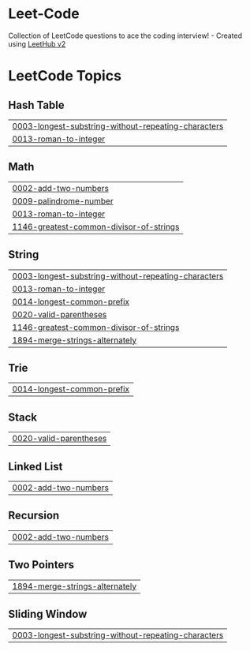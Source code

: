 # Leet-Code
Collection of LeetCode questions to ace the coding interview! - Created using [LeetHub v2](https://github.com/arunbhardwaj/LeetHub-2.0)

<!---LeetCode Topics Start-->
# LeetCode Topics
## Hash Table
|  |
| ------- |
| [0003-longest-substring-without-repeating-characters](https://github.com/VictoriousMango/Leet-Code/tree/master/0003-longest-substring-without-repeating-characters) |
| [0013-roman-to-integer](https://github.com/VictoriousMango/Leet-Code/tree/master/0013-roman-to-integer) |
## Math
|  |
| ------- |
| [0002-add-two-numbers](https://github.com/VictoriousMango/Leet-Code/tree/master/0002-add-two-numbers) |
| [0009-palindrome-number](https://github.com/VictoriousMango/Leet-Code/tree/master/0009-palindrome-number) |
| [0013-roman-to-integer](https://github.com/VictoriousMango/Leet-Code/tree/master/0013-roman-to-integer) |
| [1146-greatest-common-divisor-of-strings](https://github.com/VictoriousMango/Leet-Code/tree/master/1146-greatest-common-divisor-of-strings) |
## String
|  |
| ------- |
| [0003-longest-substring-without-repeating-characters](https://github.com/VictoriousMango/Leet-Code/tree/master/0003-longest-substring-without-repeating-characters) |
| [0013-roman-to-integer](https://github.com/VictoriousMango/Leet-Code/tree/master/0013-roman-to-integer) |
| [0014-longest-common-prefix](https://github.com/VictoriousMango/Leet-Code/tree/master/0014-longest-common-prefix) |
| [0020-valid-parentheses](https://github.com/VictoriousMango/Leet-Code/tree/master/0020-valid-parentheses) |
| [1146-greatest-common-divisor-of-strings](https://github.com/VictoriousMango/Leet-Code/tree/master/1146-greatest-common-divisor-of-strings) |
| [1894-merge-strings-alternately](https://github.com/VictoriousMango/Leet-Code/tree/master/1894-merge-strings-alternately) |
## Trie
|  |
| ------- |
| [0014-longest-common-prefix](https://github.com/VictoriousMango/Leet-Code/tree/master/0014-longest-common-prefix) |
## Stack
|  |
| ------- |
| [0020-valid-parentheses](https://github.com/VictoriousMango/Leet-Code/tree/master/0020-valid-parentheses) |
## Linked List
|  |
| ------- |
| [0002-add-two-numbers](https://github.com/VictoriousMango/Leet-Code/tree/master/0002-add-two-numbers) |
## Recursion
|  |
| ------- |
| [0002-add-two-numbers](https://github.com/VictoriousMango/Leet-Code/tree/master/0002-add-two-numbers) |
## Two Pointers
|  |
| ------- |
| [1894-merge-strings-alternately](https://github.com/VictoriousMango/Leet-Code/tree/master/1894-merge-strings-alternately) |
## Sliding Window
|  |
| ------- |
| [0003-longest-substring-without-repeating-characters](https://github.com/VictoriousMango/Leet-Code/tree/master/0003-longest-substring-without-repeating-characters) |
<!---LeetCode Topics End-->